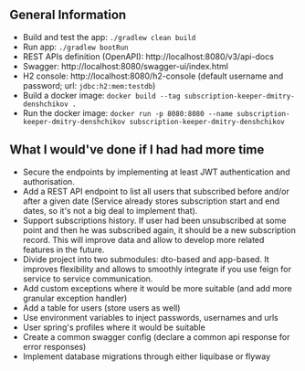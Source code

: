 ## General Information
* Build and test the app: `./gradlew clean build`
* Run app: `./gradlew bootRun`
* REST APIs definition (OpenAPI): http://localhost:8080/v3/api-docs
* Swagger: http://localhost:8080/swagger-ui/index.html
* H2 console: http://localhost:8080/h2-console (default username and password; url: `jdbc:h2:mem:testdb`)
* Build a docker image: `docker build --tag subscription-keeper-dmitry-denshchikov .`
* Run the docker image: `docker run -p 8080:8080 --name subscription-keeper-dmitry-denshchikov subscription-keeper-dmitry-denshchikov`


## What I would've done if I had had more time
- Secure the endpoints by implementing at least JWT authentication and authorisation.
- Add a REST API endpoint to list all users that subscribed before and/or after a given date (Service already stores subscription start and end dates, so it's not a big deal to implement that). 
- Support subscriptions history. If user had been unsubscribed at some point and then he was subscribed again, it should be a new subscription record. This will improve data and allow to develop more related features in the future.
- Divide project into two submodules: dto-based and app-based. It improves flexibility and allows to smoothly integrate if you use feign for service to service communication.
- Add custom exceptions where it would be more suitable (and add more granular exception handler)
- Add a table for users (store users as well)
- Use environment variables to inject passwords, usernames and urls
- User spring's profiles where it would be suitable
- Create a common swagger config (declare a common api response for error responses)
- Implement database migrations through either liquibase or flyway